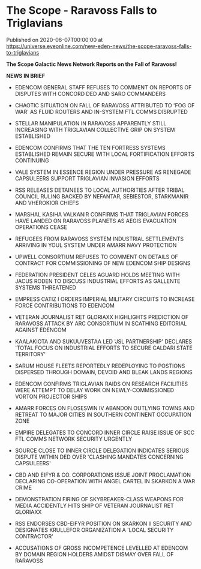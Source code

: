 # The Scope - Raravoss Falls to Triglavians
Published on 2020-06-07T00:00:00 at https://universe.eveonline.com/new-eden-news/the-scope-raravoss-falls-to-triglavians

**The Scope Galactic News Network Reports on the Fall of Raravoss!**

**NEWS IN BRIEF**

  * EDENCOM GENERAL STAFF REFUSES TO COMMENT ON REPORTS OF DISPUTES WITH CONCORD DED AND SARO COMMANDERS


  * CHAOTIC SITUATION ON FALL OF RARAVOSS ATTRIBUTED TO 'FOG OF WAR' AS FLUID ROUTERS AND IN-SYSTEM FTL COMMS DISRUPTED


  * STELLAR MANIPULATION IN RARAVOSS APPARENTLY STILL INCREASING WITH TRIGLAVIAN COLLECTIVE GRIP ON SYSTEM ESTABLISHED


  * EDENCOM CONFIRMS THAT THE TEN FORTRESS SYSTEMS ESTABLISHED REMAIN SECURE WITH LOCAL FORTIFICATION EFFORTS CONTINUING


  * VALE SYSTEM IN ESSENCE REGION UNDER PRESSURE AS RENEGADE CAPSULEERS SUPPORT TRIGLAVIAN INVASION EFFORTS


  * RSS RELEASES DETAINEES TO LOCAL AUTHORITIES AFTER TRIBAL COUNCIL RULING BACKED BY NEFANTAR, SEBIESTOR, STARKMANIR AND VHEROKIOR CHIEFS


  * MARSHAL KASIHA VALKANIR CONFIRMS THAT TRIGLAVIAN FORCES HAVE LANDED ON RARAVOSS PLANETS AS AEGIS EVACUATION OPERATIONS CEASE


  * REFUGEES FROM RARAVOSS SYSTEM INDUSTRIAL SETTLEMENTS ARRIVING IN YOUL SYSTEM UNDER AMARR NAVY PROTECTION


  * UPWELL CONSORTIUM REFUSES TO COMMENT ON DETAILS OF CONTRACT FOR COMMISSIONING OF NEW EDENCOM SHIP DESIGNS


  * FEDERATION PRESIDENT CELES AGUARD HOLDS MEETING WITH JACUS RODEN TO DISCUSS INDUSTRIAL EFFORTS AS GALLENTE SYSTEMS THREATENED


  * EMPRESS CATIZ I ORDERS IMPERIAL MILITARY CIRCUITS TO INCREASE FORCE CONTRIBUTIONS TO EDENCOM


  * VETERAN JOURNALIST RET GLORIAXX HIGHLIGHTS PREDICTION OF RARAVOSS ATTACK BY ARC CONSORTIUM IN SCATHING EDITORIAL AGAINST EDENCOM


  * KAALAKIOTA AND SUKUUVESTAA LED 'JSL PARTNERSHIP' DECLARES 'TOTAL FOCUS ON INDUSTRIAL EFFORTS TO SECURE CALDARI STATE TERRITORY'


  * SARUM HOUSE FLEETS REPORTEDLY REDEPLOYING TO POSTIONS DISPERSED THROUGH DOMAIN, DEVOID AND BLEAK LANDS REGIONS


  * EDENCOM CONFIRMS TRIGLAVIAN RAIDS ON RESEARCH FACILITIES WERE ATTEMPT TO DELAY WORK ON NEWLY-COMMISSIONED VORTON PROJECTOR SHIPS


  * AMARR FORCES ON FLOSESWIN IV ABANDON OUTLYING TOWNS AND RETREAT TO MAJOR CITIES IN SOUTHERN CONTINENT OCCUPATION ZONE


  * EMPIRE DELEGATES TO CONCORD INNER CIRCLE RAISE ISSUE OF SCC FTL COMMS NETWORK SECURITY URGENTLY


  * SOURCE CLOSE TO INNER CIRCLE DELEGATION INDICATES SERIOUS DISPUTE WITHIN DED OVER 'CLASHING MANDATES CONCERNING CAPSULEERS'


  * CBD AND EIFYR & CO. CORPORATIONS ISSUE JOINT PROCLAMATION DECLARING CO-OPERATION WITH ANGEL CARTEL IN SKARKON A WAR CRIME


  * DEMONSTRATION FIRING OF SKYBREAKER-CLASS WEAPONS FOR MEDIA ACCIDENTLY HITS SHIP OF VETERAN JOURNALIST RET GLORIAXX


  * RSS ENDORSES CBD-EIFYR POSITION ON SKARKON II SECURITY AND DESIGNATES KRULLEFOR ORGANIZATION A 'LOCAL SECURITY CONTRACTOR'


  * ACCUSATIONS OF GROSS INCOMPETENCE LEVELLED AT EDENCOM BY DOMAIN REGION HOLDERS AMIDST DISMAY OVER FALL OF RARAVOSS
